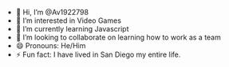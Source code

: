 - 👋 Hi, I’m @Av1922798
- 👀 I’m interested in Video Games
- 🌱 I’m currently learning Javascript
- 💞️ I’m looking to collaborate on learning how to work as a team
- 😄 Pronouns: He/Him
- ⚡ Fun fact: I have lived in San Diego my entire life. 

<!---
Av1922798/Av1922798 is a ✨ special ✨ repository because its `README.md` (this file) appears on your GitHub profile.
You can click the Preview link to take a look at your changes.
--->
